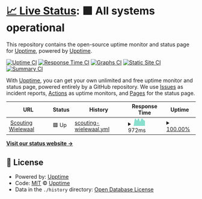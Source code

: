 # [📈 Live Status](https://upptime.github.io/upptime): <!--live status--> **🟩 All systems operational**

This repository contains the open-source uptime monitor and status page for [Upptime](https://upptime.js.org), powered by [Upptime](https://github.com/upptime/upptime).

[![Uptime CI](https://github.com/Scouting-Wielewaal/upptime/workflows/Uptime%20CI/badge.svg)](https://github.com/Scouting-Wielewaal/upptime/actions?query=workflow%3A%22Uptime+CI%22)
[![Response Time CI](https://github.com/Scouting-Wielewaal/upptime/workflows/Response%20Time%20CI/badge.svg)](https://github.com/Scouting-Wielewaal/upptime/actions?query=workflow%3A%22Response+Time+CI%22)
[![Graphs CI](https://github.com/Scouting-Wielewaal/upptime/workflows/Graphs%20CI/badge.svg)](https://github.com/Scouting-Wielewaal/upptime/actions?query=workflow%3A%22Graphs+CI%22)
[![Static Site CI](https://github.com/Scouting-Wielewaal/upptime/workflows/Static%20Site%20CI/badge.svg)](https://github.com/Scouting-Wielewaal/upptime/actions?query=workflow%3A%22Static+Site+CI%22)
[![Summary CI](https://github.com/Scouting-Wielewaal/upptime/workflows/Summary%20CI/badge.svg)](https://github.com/Scouting-Wielewaal/upptime/actions?query=workflow%3A%22Summary+CI%22)

With [Upptime](https://upptime.js.org), you can get your own unlimited and free uptime monitor and status page, powered entirely by a GitHub repository. We use [Issues](https://github.com/upptime/upptime/issues) as incident reports, [Actions](https://github.com/Scouting-Wielewaal/upptime/actions) as uptime monitors, and [Pages](https://upptime.github.io/upptime) for the status page.

<!--start: status pages-->
<!-- This summary is generated by Upptime (https://github.com/upptime/upptime) -->
<!-- Do not edit this manually, your changes will be overwritten -->
<!-- prettier-ignore -->
| URL | Status | History | Response Time | Uptime |
| --- | ------ | ------- | ------------- | ------ |
| <img alt="" src="https://icons.duckduckgo.com/ip3/www.wielewaalgroep.nl.ico" height="13"> [Scouting Wielewaal](https://www.wielewaalgroep.nl) | 🟩 Up | [scouting-wielewaal.yml](https://github.com/Scouting-Wielewaal/upptime/commits/HEAD/history/scouting-wielewaal.yml) | <details><summary><img alt="Response time graph" src="./graphs/scouting-wielewaal/response-time-week.png" height="20"> 972ms</summary><br><a href="https://uptime.wielewaalgroep.nl/history/scouting-wielewaal"><img alt="Response time 1172" src="https://img.shields.io/endpoint?url=https%3A%2F%2Fraw.githubusercontent.com%2FScouting-Wielewaal%2Fupptime%2FHEAD%2Fapi%2Fscouting-wielewaal%2Fresponse-time.json"></a><br><a href="https://uptime.wielewaalgroep.nl/history/scouting-wielewaal"><img alt="24-hour response time 1164" src="https://img.shields.io/endpoint?url=https%3A%2F%2Fraw.githubusercontent.com%2FScouting-Wielewaal%2Fupptime%2FHEAD%2Fapi%2Fscouting-wielewaal%2Fresponse-time-day.json"></a><br><a href="https://uptime.wielewaalgroep.nl/history/scouting-wielewaal"><img alt="7-day response time 972" src="https://img.shields.io/endpoint?url=https%3A%2F%2Fraw.githubusercontent.com%2FScouting-Wielewaal%2Fupptime%2FHEAD%2Fapi%2Fscouting-wielewaal%2Fresponse-time-week.json"></a><br><a href="https://uptime.wielewaalgroep.nl/history/scouting-wielewaal"><img alt="30-day response time 926" src="https://img.shields.io/endpoint?url=https%3A%2F%2Fraw.githubusercontent.com%2FScouting-Wielewaal%2Fupptime%2FHEAD%2Fapi%2Fscouting-wielewaal%2Fresponse-time-month.json"></a><br><a href="https://uptime.wielewaalgroep.nl/history/scouting-wielewaal"><img alt="1-year response time 1029" src="https://img.shields.io/endpoint?url=https%3A%2F%2Fraw.githubusercontent.com%2FScouting-Wielewaal%2Fupptime%2FHEAD%2Fapi%2Fscouting-wielewaal%2Fresponse-time-year.json"></a></details> | <details><summary><a href="https://uptime.wielewaalgroep.nl/history/scouting-wielewaal">100.00%</a></summary><a href="https://uptime.wielewaalgroep.nl/history/scouting-wielewaal"><img alt="All-time uptime 99.95%" src="https://img.shields.io/endpoint?url=https%3A%2F%2Fraw.githubusercontent.com%2FScouting-Wielewaal%2Fupptime%2FHEAD%2Fapi%2Fscouting-wielewaal%2Fuptime.json"></a><br><a href="https://uptime.wielewaalgroep.nl/history/scouting-wielewaal"><img alt="24-hour uptime 100.00%" src="https://img.shields.io/endpoint?url=https%3A%2F%2Fraw.githubusercontent.com%2FScouting-Wielewaal%2Fupptime%2FHEAD%2Fapi%2Fscouting-wielewaal%2Fuptime-day.json"></a><br><a href="https://uptime.wielewaalgroep.nl/history/scouting-wielewaal"><img alt="7-day uptime 100.00%" src="https://img.shields.io/endpoint?url=https%3A%2F%2Fraw.githubusercontent.com%2FScouting-Wielewaal%2Fupptime%2FHEAD%2Fapi%2Fscouting-wielewaal%2Fuptime-week.json"></a><br><a href="https://uptime.wielewaalgroep.nl/history/scouting-wielewaal"><img alt="30-day uptime 100.00%" src="https://img.shields.io/endpoint?url=https%3A%2F%2Fraw.githubusercontent.com%2FScouting-Wielewaal%2Fupptime%2FHEAD%2Fapi%2Fscouting-wielewaal%2Fuptime-month.json"></a><br><a href="https://uptime.wielewaalgroep.nl/history/scouting-wielewaal"><img alt="1-year uptime 99.93%" src="https://img.shields.io/endpoint?url=https%3A%2F%2Fraw.githubusercontent.com%2FScouting-Wielewaal%2Fupptime%2FHEAD%2Fapi%2Fscouting-wielewaal%2Fuptime-year.json"></a></details>

<!--end: status pages-->

[**Visit our status website →**](https://upptime.github.io/upptime)

## 📄 License

- Powered by: [Upptime](https://github.com/upptime/upptime)
- Code: [MIT](./LICENSE) © [Upptime](https://upptime.js.org)
- Data in the `./history` directory: [Open Database License](https://opendatacommons.org/licenses/odbl/1-0/)
